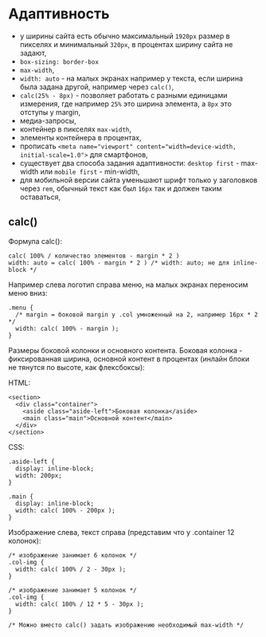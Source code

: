 # Адаптивность
- у ширины сайта есть обычно максимальный `1920px` размер в пикселях и минимальный `320px`, в процентах ширину сайта не задают,
- `box-sizing: border-box`
- `max-width`,
- `width: auto` - на малых экранах например у текста, если ширина была задана другой, например через `calc()`,
- `calc(25% - 8px)` - позволяет работать с разными единицами измерения, где например `25%` это ширина элемента, а `8px` это отступы у margin, 
- медиа-запросы,
- контейнер в пикселях `max-width`,
- элементы контейнера в процентах,
- прописать `<meta name="viewport" content="width=device-width, initial-scale=1.0">` для смартфонов,
- существует два способа задания адаптивности: `desktop first` - max-width или `mobile first` - min-width,
- для мобильной версии сайта уменьшают шрифт только у заголовков через `rem`, обычный текст как был `16px` так и должен таким оставаться,

## calc()
Формула calc():

    calc( 100% / количество элементов - margin * 2 )
    width: auto = calc( 100% - margin * 2 ) /* width: auto; не для inline-block */

Например слева логотип справа меню, на малых экранах переносим меню вниз:

    .menu {
      /* margin = боковой margin у .col умноженный на 2, например 16px * 2 */
      width: calc( 100% - margin );
    }

Размеры боковой колонки и основного контента. Боковая колонка - фиксированная ширина, основной контент в процентах (инлайн блоки не тянутся по высоте, как флексбоксы):

HTML:

    <section>
      <div class="container">
        <aside class="aside-left">Боковая колонка</aside>
        <main class="main">Основной контент</main>
      </div>
    </section>

CSS:

    .aside-left {
      display: inline-block;
      width: 200px;
    }

    .main {
      display: inline-block;
      width: calc( 100% - 200px );
    }

Изображение слева, текст справа (представим что у .container 12 колонок):

    /* изображение занимает 6 колонок */
    .col-img {
      width: calc( 100% / 2 - 30px );
    }

    /* изображение занимает 5 колонок */
    .col-img {
      width: calc( 100% / 12 * 5 - 30px );
    }

    /* Можно вместо calc() задать изображению необходимый max-width */

